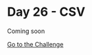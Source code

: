 # Day 26 - CSV

Coming soon

[Go to the Challenge](https://github.com/estebansolo/Python30/blob/master/docs/Day%2026%20-%20Csv/exercise.py)